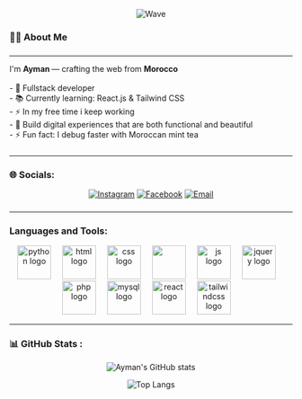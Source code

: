 <div align="center">
 
  ![Wave](https://capsule-render.vercel.app/api?type=waving&color=0:0077FF,100:00C0FF&height=120&section=header&text=Welcome%20to%20my%20Profile!%20🌊&fontSize=25&fontColor=fff&animation=twinkling)

</div>


###
<h3 align="left">👩‍💻  About Me</h3>

###
<hr>
<p align="left">I'm <b> Ayman </b> — crafting the web from <b> Morocco </b> <br><br>- 🔭 Fullstack developer <br>- 📚 Currently learning: React.js & Tailwind CSS<br>- ⚡ In my free time i keep working <br>- 🎯 Build digital experiences that are both functional and beautiful <br> - ⚡ Fun fact: I debug faster with Moroccan mint tea </p>

### <hr>

### 🌐 Socials:


<div align="center">

  [![Instagram](https://img.shields.io/badge/Instagram-E4405F?style=for-the-badge&logo=instagram&logoColor=white)](https://instagram.com/ayman_bhg)
  [![Facebook](https://img.shields.io/badge/Facebook-1877F2?style=for-the-badge&logo=facebook&logoColor=white)](https://facebook.com/ayman.bhg)
  [![Email](https://img.shields.io/badge/Email-D14836?style=for-the-badge&logo=gmail&logoColor=white)](mailto:bhgayman1@email.com)
  
</div>


###
<hr>

###
<h3 align="left">Languages and Tools:</h3>
<div align="center">
  <img src="https://skillicons.dev/icons?i=py" height="60" alt="python logo"  />
  <img width="12" />   
  <img src="https://skillicons.dev/icons?i=html" height="60" alt="html logo"  />
  <img width="12" />
  <img src="https://skillicons.dev/icons?i=css" height="60" alt="css logo"  />
  <img width="12" />
  <img src="https://skillicons.dev/icons?i=bootstrap" height="60" bootstrap logo"  />
  <img width="12" />
  <img src="https://skillicons.dev/icons?i=js" height="60" alt="js logo"  />
  <img width="12" />
  <img src="https://skillicons.dev/icons?i=jquery" height="60" alt="jquery logo"  />
  <img width="12" />
  <img src="https://skillicons.dev/icons?i=php" height="60" alt="php logo"  />
  <img width="12" />
  <img src="https://skillicons.dev/icons?i=mysql" height="60" alt="mysql logo"  />
  <img width="12" />
  <img src="https://skillicons.dev/icons?i=react" height="60" alt="react logo"  />
  <img width="12" />
  <img src="https://skillicons.dev/icons?i=tailwind" height="60" alt="tailwindcss logo"  />
  <img width="12" />
</div>
<hr>

### 📊 GitHub Stats :
<div align="center">

  
  ![Ayman's GitHub stats](https://github-readme-stats.vercel.app/api?username=ayman-bhg&show_icons=true&theme=transparent)

  ![Top Langs](https://github-readme-stats.vercel.app/api/top-langs/?username=ayman-bhg&layout=compact&theme=tokyonight)
  

  


  
  
</div>


